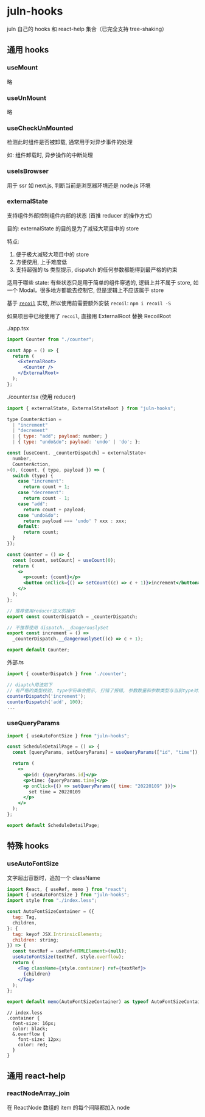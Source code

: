 # juln-hooks

juln 自己的 hooks 和 react-help 集合（已完全支持 tree-shaking）

## 通用 hooks

### useMount

略

### useUnMount

略

### useCheckUnMounted

检测此时组件是否被卸载, 通常用于对异步事件的处理

如: 组件卸载时, 异步操作的中断处理

### useIsBrowser

用于 ssr 如 next.js, 判断当前是浏览器环境还是 node.js 环境

### externalState

支持组件外部控制组件内部的状态 (首推 reducer 的操作方式)

目的: externalState 的目的是为了减轻大项目中的 store

特点:

1. 便于极大减轻大项目中的 store
2. 方便使用, 上手难度低
3. 支持超强的 ts 类型提示, dispatch 的任何参数都能得到最严格的约束

适用于哪些 state: 有些状态只是用于简单的组件穿透的, 逻辑上并不属于 store, 如一个 Modal，很多地方都能去控制它, 但是逻辑上不应该属于 store

基于 [`recoil`](https://www.npmjs.com/package/recoil) 实现, 所以使用前需要额外安装 `recoil`: `npm i recoil -S`

如果项目中已经使用了 `recoil`, 直接用 ExternalRoot 替换 RecoilRoot

./app.tsx

```jsx
import Counter from "./counter";

const App = () => {
  return (
    <ExternalRoot>
      <Counter />
    </ExternalRoot>
  );
};
```

./counter.tsx (使用 reducer)

```jsx
import { externalState, ExternalStateRoot } from "juln-hooks";

type CounterAction =
  | "increment"
  | "decrement"
  | { type: "add"; payload: number; }
  | { type: "undo&do"; payload: 'undo' | 'do'; };

const [useCount, _counterDispatch] = externalState<
  number,
  CounterAction,
>(0, (count, { type, payload }) => {
  switch (type) {
    case "increment":
      return count + 1;
    case "decrement":
      return count - 1;
    case "add":
      return count + payload;
    case "undo&do":
      return payload === 'undo' ? xxx : xxx;
    default:
      return count;
  }
});

const Counter = () => {
  const [count, setCount] = useCount(0);
  return (
    <>
      <p>count: {count}</p>
      <button onClick={() => setCount((c) => c + 1)}>increment</button>
    </>
  );
};

// 推荐使用reducer定义的操作
export const counterDispatch = _counterDispatch;

// 不推荐使用 dispatch.__dangerouslySet
export const increment = () =>
  _counterDispatch.__dangerouslySet((c) => c + 1);

export default Counter;
```

外部.ts

```js
import { counterDispatch } from './counter';

// diaptch用法如下
// 有严格的类型校验, type字符串会提示, 打错了报错, 参数数量和参数类型与当前type对应不上都会报错
counterDispatch('increment');
counterDispatch('add', 100);
...
```

### useQueryParams

```jsx
import { useAutoFontSize } from "juln-hooks";

const ScheduleDetailPage = () => {
  const [queryParams, setQueryParams] = useQueryParams(["id", "time"]);

  return (
    <>
      <p>id: {queryParams.id}</p>
      <p>time: {queryParams.time}</p>
      <p onClick={() => setQueryParams({ time: "20220109" })}>
        set time = 20220109
      </p>
    </>
  );
};

export default ScheduleDetailPage;
```

## 特殊 hooks

### useAutoFontSize

文字超出容器时，追加一个 className

```jsx
import React, { useRef, memo } from "react";
import { useAutoFontSize } from "juln-hooks";
import style from "./index.less";

const AutoFontSizeContainer = ({
  tag: Tag,
  children,
}: {
  tag: keyof JSX.IntrinsicElements;
  children: string;
}) => {
  const textRef = useRef<HTMLElement>(null);
  useAutoFontSize(textRef, style.overflow);
  return (
    <Tag className={style.container} ref={textRef}>
      {children}
    </Tag>
  );
};

export default memo(AutoFontSizeContainer) as typeof AutoFontSizeContainer;
```

```less
// index.less
.container {
  font-size: 16px;
  color: black;
  &.overflow {
    font-size: 12px;
    color: red;
  }
}
```

## 通用 react-help

### reactNodeArray_join

在 ReactNode 数组的 item 的每个间隔都加入 node
